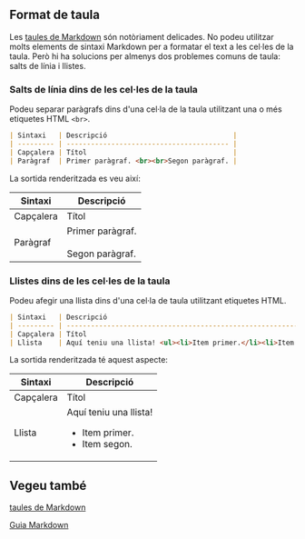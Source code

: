 ## Format de taula

Les [taules de Markdown](../sintaxi-estesa/taules.md) són notòriament delicades. No podeu utilitzar molts elements de sintaxi Markdown per a formatar el text a les cel·les de la taula. Però hi ha solucions per almenys dos problemes comuns de taula: salts de línia i llistes.

### Salts de línia dins de les cel·les de la taula

Podeu separar paràgrafs dins d'una cel·la de la taula utilitzant una o més etiquetes HTML `<br>`.

```markdown
| Sintaxi   | Descripció                               |
| --------- | ---------------------------------------- |
| Capçalera | Títol                                    |
| Paràgraf  | Primer paràgraf. <br><br>Segon paràgraf. |
```

La sortida renderitzada es veu així:

| Sintaxi   | Descripció                               |
| --------- | ---------------------------------------- |
| Capçalera | Títol                                    |
| Paràgraf  | Primer paràgraf. <br><br>Segon paràgraf. |

### Llistes dins de les cel·les de la taula

Podeu afegir una llista dins d'una cel·la de taula utilitzant etiquetes HTML.

```markdown
| Sintaxi   | Descripció                                                                |
| --------- | ------------------------------------------------------------------------- |
| Capçalera | Títol                                                                     |
| Llista    | Aquí teniu una llista! <ul><li>Item primer.</li><li>Item segon.</li></ul> |
```

La sortida renderitzada té aquest aspecte:

| Sintaxi   | Descripció                                                                |
| --------- | ------------------------------------------------------------------------- |
| Capçalera | Títol                                                                     |
| Llista    | Aquí teniu una llista! <ul><li>Item primer.</li><li>Item segon.</li></ul> |

## Vegeu també

[taules de Markdown](../sintaxi-estesa/taules.md)

[Guia Markdown](../README.md)
